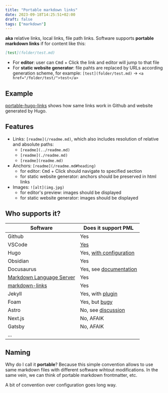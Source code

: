 ```yaml
---
title: "Portable markdown links"
date: 2023-09-18T14:25:51+02:00
draft: false
tags: ["markdown"]
---
```


**aka** relative links, local links, file path links. Software supports **portable markdown links** if for content like this:

```md
[test](folder/test.md)
```

- For **editor**: user can <kbd>Cmd</kbd> + Click the link and editor will jump to that file
- For **static website generator**: file pahts are replaced by URLs according generation scheme, for example: `[test](folder/test.md)` → `<a href="/folder/test/">test</a>`

## Example

[portable-hugo-links](https://github.com/bep/portable-hugo-links) shows how same links work in Github and website generated by Hugo.

## Features

- Links: `[readme](/readme.md)`, which also includes resolution of relative and absolute paths:
  - `[readme](../readme.md)`
  - `[readme](./readme.md)`
  - `[readme](readme.md)`
- Anchors: `[readme](/readme.md#heading)`
  - for editor: <kbd>Cmd</kbd> + Click should navigate to specified section
  - for static website generator: anchors should be preserved in html links
- Images: `![alt](img.jpg)`
  - for editor's preview: images should be displayed
  - for static website generator: images should be displayed

## Who supports it?

| Software                                                                                                               | Does it support PML                                                                     |
| ---------------------------------------------------------------------------------------------------------------------- | --------------------------------------------------------------------------------------- |
| Github                                                                                                                 | Yes                                                                                     |
| VSCode                                                                                                                 | [Yes](https://github.com/microsoft/vscode/issues/3771)                                  |
| Hugo                                                                                                                   | Yes, [with configuration](https://github.com/bep/portable-hugo-links)                   |
| Obsidian                                                                                                               | Yes                                                                                     |
| Docusaurus                                                                                                             | Yes, see [documentation](https://docusaurus.io/docs/markdown-features/links)            |
| [Markdown Language Server](https://github.com/microsoft/vscode/tree/main/extensions/markdown-language-features/server) | Yes                                                                                     |
| [markdown-links](https://github.com/tchayen/markdown-links)                                                            | Yes                                                                                     |
| Jekyll                                                                                                                 | Yes, with [plugin](https://github.com/benbalter/jekyll-relative-links)                  |
| Foam                                                                                                                   | Yes, but [bugy](https://github.com/foambubble/foam/issues/791#issuecomment-1543373214) |
| Astro                                                                                                                  | No, see [discussion](https://github.com/withastro/roadmap/discussions/424)              |
| Next.js                                                                                                                | No, AFAIK                                                                               |
| Gatsby                                                                                                                 | No, AFAIK                                                                               |
| ...                                                                                                                    |                                                                                         |

## Naming

Why do I call it **portable**? Because this simple convention allows to use same markdown files with different software wihtout modifications. In the same vein, we can think of portable markdown frontmatter, etc.

A bit of convention over configuration goes long way.
